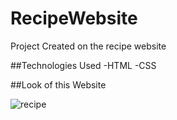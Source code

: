 # RecipeWebsite
Project Created on the recipe website

##Technologies Used
-HTML
-CSS

##Look of this Website

![recipe](https://github.com/deepshikha997/RecipeWebsite/assets/91555549/78c127d6-0227-4426-8094-ec0c10f7102d)

